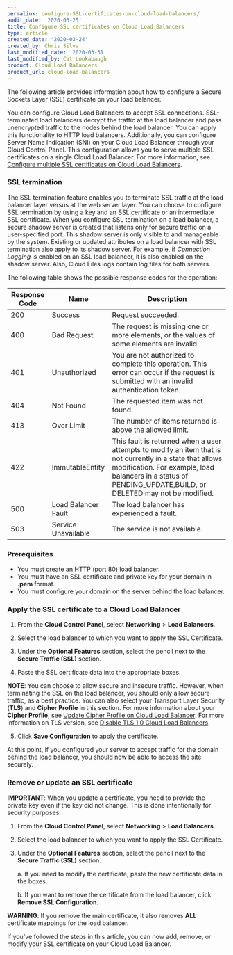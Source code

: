 ```yaml
---
permalink: configure-SSL-certificates-on-cloud-load-balancers/
audit_date: '2020-03-25'
title: Configure SSL certificates on Cloud Load Balancers
type: article
created_date: '2020-03-24'
created_by: Chris Silva
last_modified_date: '2020-03-31'
last_modified_by: Cat Lookabaugh
product: Cloud Load Balancers
product_url: cloud-load-balancers
---
```


The following article provides information about how to configure a Secure Sockets Layer (SSL) certificate on your load balancer.

You can configure Cloud Load Balancers to accept SSL connections. SSL-terminated load balancers decrypt the traffic at the load balancer and pass unencrypted traffic to the nodes behind the load balancer. You can apply this functionality to HTTP load balancers. Additionally, you can configure Server Name Indication (SNI) on your Cloud Load Balancer through your Cloud Control Panel. This configuration allows you to serve multiple SSL certificates on a single Cloud Load Balancer. For more information, see [Configure multiple SSL certificates on Cloud Load Balancers](/how-to/configure-multiple-SSL-certificates-on-cloud-load-balancers/).

### SSL termination

The SSL termination feature enables you to terminate SSL traffic at the load balancer layer versus at the web server layer. You can choose to configure SSL termination by using a key and an SSL certificate or an intermediate SSL certificate. When you configure SSL termination on a load balancer, a secure shadow server is created that listens only for secure traffic on a user-specified port. This shadow server is only visible to and manageable by the system. Existing or updated attributes on a load balancer with SSL termination also apply to its shadow server. For example, if *Connection Logging* is enabled on an SSL load balancer, it is also enabled on the shadow server. Also, Cloud Files logs contain log files for both servers.

The following table shows the possible response codes for the operation:

**Response Code**|**Name**|**Description**
-----|-----|-----
200|Success|Request succeeded.
400|Bad Request|The request is missing one or more elements, or the values of some elements are invalid.
401|Unauthorized|You are not authorized to complete this operation. This error can occur if the request is submitted with an invalid authentication token.
404|Not Found|The requested item was not found.
413|Over Limit|The number of items returned is above the allowed limit.
422|ImmutableEntity|This fault is returned when a user attempts to modify an item that is not currently in a state that allows modification. For example, load balancers in a status of PENDING\_UPDATE,BUILD, or DELETED may not be modified.
500|Load Balancer Fault|The load balancer has experienced a fault.
503|Service Unavailable|The service is not available.


### Prerequisites

- You must create an HTTP (port 80) load balancer.
- You must have an SSL certificate and private key for your domain in **.pem** format.
- You must configure your domain on the server behind the load balancer. 

### Apply the SSL certificate to a Cloud Load Balancer

1. From the **Cloud Control Panel**, select **Networking** > **Load Balancers**. 

2. Select the load balancer to which you want to apply the SSL Certificate. 

3. Under the **Optional Features** section, select the pencil next to the **Secure Traffic (SSL)** section. 

4. Paste the SSL certificate data into the appropriate boxes.

**NOTE**: You can choose to allow secure and insecure traffic. However, when terminating the SSL on the load balancer, you should only allow secure traffic, as a best practice. You can also select your Transport Layer Security (**TLS**) and **Cipher Profile** in this section. For more information about your **Cipher Profile**, see [Update Cipher Profile on Cloud Load Balancer](/how-to/update-the-cipher-profile-on-a-cloud-load-balancer). For more information on TLS version, see [Disable TLS 1.0 Cloud Load Balancers](/how-to/disable-tls1-for-cloud-load-balancers/).

5. Click **Save Configuration** to apply the certificate. 

At this point, if you configured your server to accept traffic for the domain behind the load balancer, you should now be able to access the site securely. 

### Remove or update an SSL certificate

**IMPORTANT**: When you update a certificate, you need to provide the private key even if the key did not change. This is done intentionally for security purposes. 

1. From the **Cloud Control Panel**, select **Networking** > **Load Balancers**. 

2. Select the load balancer to which you want to apply the SSL Certificate. 

3. Under the **Optional Features** section, select the pencil next to the **Secure Traffic (SSL)** section. 

   a. If you need to modify the certificate, paste the new certificate data in the boxes. 
	
   b. If you want to remove the certificate from the load balancer, click **Remove SSL Configuration**. 

**WARNING**: If you remove the main certificate, it also removes **ALL** certificate mappings for the load balancer. 


If you've followed the steps in this article, you can now add, remove, or modify your SSL certificate on your Cloud Load Balancer.
